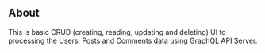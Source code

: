 ## About
This is basic CRUD (creating, reading, updating and deleting) UI to processing the Users, Posts and Comments data using GraphQL API Server.

